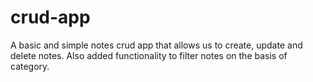 # crud-app
A basic and simple notes crud app that allows us to create, update and delete notes. Also added functionality to filter notes on the basis of category.
